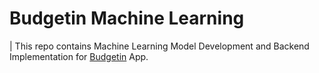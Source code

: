 # Budgetin Machine Learning
| This repo contains Machine Learning Model Development and Backend Implementation for [Budgetin](https://github.com/mraihanaf/capstone-finance-budgeting-app) App.

